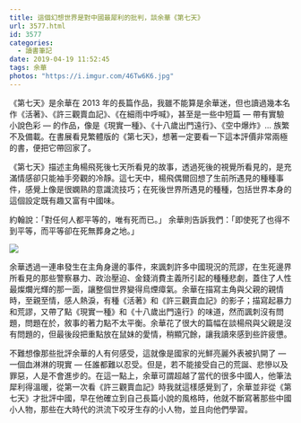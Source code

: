 ```yaml
---
title: 這個幻想世界是對中國最犀利的批判，談余華《第七天》
url: 3577.html
id: 3577
categories:
  - 讀書筆記
date: 2019-04-19 11:52:45
tags: 余華
photos: "https://i.imgur.com/46Tw6K6.jpg"
---
```


《第七天》是余華在 2013 年的長篇作品，我雖不能算是余華迷，但也讀過幾本名作《活著》、《許三觀賣血記》、《在細雨中呼喊》，甚至是一些中短篇 — 帶有實驗小說色彩 — 的作品，像是《現實一種》、《十八歲出門遠行》、《空中爆炸》… 族繁不及備載。在書展看見繁體版的《第七天》，想著一定要看一下這本評價非常兩極的書，便把它帶回家了。

《第七天》描述主角楊飛死後七天所看見的故事，透過死後的視覺所看見的，是充滿情感卻只能袖手旁觀的冷靜。這七天中，楊飛偶爾回想了生前所遇見的種種事件，感覺上像是很嫻熟的意識流技巧；在死後世界所遇見的種種，包括世界本身的這個設定既有趣又富有中國味。

約翰說：「對任何人都平等的，唯有死而已。」
余華則告訴我們：「即使死了也得不到平等，而平等卻在死無葬身之地。」

![](https://i.imgur.com/ZqLRNLM.jpg)

余華透過一連串發生在主角身邊的事件，來諷刺許多中國現況的荒謬，在生死邊界所看見的那些警察暴力、政治壓迫、金錢消費主義所引起的種種悲劇，蓋住了人性最燦爛光輝的那一面，讓整個世界變得烏煙瘴氣。余華在描寫主角與父親的親情時，至親至情，感人熱淚，有種《活著》和《許三觀賣血記》的影子；描寫起暴力和荒謬，又帶了點《現實一種》和《十八歲出門遠行》的味道，然而諷刺沒有問題，問題在於，敘事的著力點不太平衡。余華花了很大的篇幅在談楊飛與父親是沒有問題的，但最後段把重點放在鼠妹的愛情，稍顯冗餘，讓我讀來感到些許疲憊。

不難想像那些批評余華的人有何感受，這就像是國家的光鮮亮麗外表被扒開了 — 一個血淋淋的現實 — 任誰都難以忍受。但是，若不能接受自己的荒誕、悲慘以及罪惡，人是不會進步的。在這一點上，余華可謂超越了當代的很多中國人，他筆法犀利得溫暖，從第一次看《許三觀賣血記》時我就這樣感覺到了，余華並非從《第七天》才批評中國，早在他確立到自己長篇小說的風格時，他就不斷寫著那些中國小人物，那些在大時代的洪流下咬牙生存的小人物，並且向他們學習。